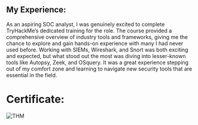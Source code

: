 
## My Experience:

As an aspiring SOC analyst, I was genuinely excited to complete TryHackMe’s dedicated training for the role. The course provided a comprehensive overview of industry tools and frameworks, giving me the chance to explore and gain hands-on experience with many I had never used before. Working with SIEMs, Wireshark, and Snort was both exciting and expected, but what stood out the most was diving into lesser-known tools like Autopsy, Zeek, and OSquery. It was a great experience stepping out of my comfort zone and learning to navigate new security tools that are essential in the field.





# Certificate:
![THM](https://tryhackme.com/certificate/THM-4OYQNHJC2S)

